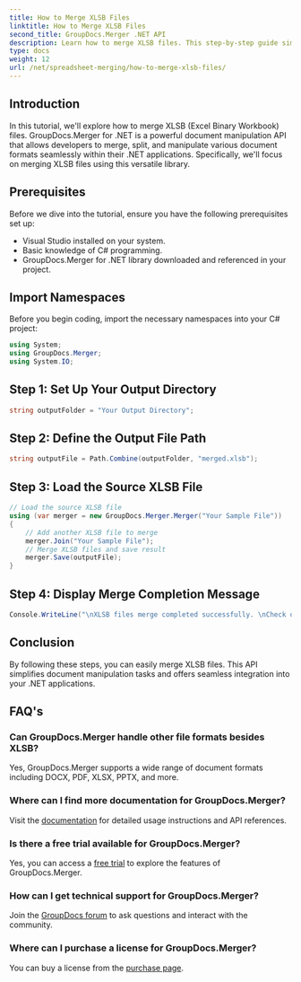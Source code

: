 ```yaml
---
title: How to Merge XLSB Files
linktitle: How to Merge XLSB Files
second_title: GroupDocs.Merger .NET API
description: Learn how to merge XLSB files. This step-by-step guide simplifies document manipulation tasks.
type: docs
weight: 12
url: /net/spreadsheet-merging/how-to-merge-xlsb-files/
---
```

## Introduction
In this tutorial, we'll explore how to merge XLSB (Excel Binary Workbook) files. GroupDocs.Merger for .NET is a powerful document manipulation API that allows developers to merge, split, and manipulate various document formats seamlessly within their .NET applications. Specifically, we'll focus on merging XLSB files using this versatile library.
## Prerequisites
Before we dive into the tutorial, ensure you have the following prerequisites set up:
- Visual Studio installed on your system.
- Basic knowledge of C# programming.
- GroupDocs.Merger for .NET library downloaded and referenced in your project.
  

## Import Namespaces
Before you begin coding, import the necessary namespaces into your C# project:
```csharp
using System; 
using GroupDocs.Merger;
using System.IO;
```
## Step 1: Set Up Your Output Directory
```csharp
string outputFolder = "Your Output Directory";
```
## Step 2: Define the Output File Path
```csharp
string outputFile = Path.Combine(outputFolder, "merged.xlsb");
```
## Step 3: Load the Source XLSB File
```csharp
// Load the source XLSB file
using (var merger = new GroupDocs.Merger.Merger("Your Sample File"))
{
    // Add another XLSB file to merge
    merger.Join("Your Sample File");
    // Merge XLSB files and save result
    merger.Save(outputFile);
}
```
## Step 4: Display Merge Completion Message
```csharp
Console.WriteLine("\nXLSB files merge completed successfully. \nCheck output in {0}", outputFolder);
```

## Conclusion
By following these steps, you can easily merge XLSB files. This API simplifies document manipulation tasks and offers seamless integration into your .NET applications.

## FAQ's
### Can GroupDocs.Merger handle other file formats besides XLSB?
Yes, GroupDocs.Merger supports a wide range of document formats including DOCX, PDF, XLSX, PPTX, and more.
### Where can I find more documentation for GroupDocs.Merger?
Visit the [documentation](https://reference.groupdocs.com/merger/net/) for detailed usage instructions and API references.
### Is there a free trial available for GroupDocs.Merger?
Yes, you can access a [free trial](https://releases.groupdocs.com/) to explore the features of GroupDocs.Merger.
### How can I get technical support for GroupDocs.Merger?
Join the [GroupDocs forum](https://forum.groupdocs.com/c/merger/32) to ask questions and interact with the community.
### Where can I purchase a license for GroupDocs.Merger?
You can buy a license from the [purchase page](https://purchase.groupdocs.com/buy).
